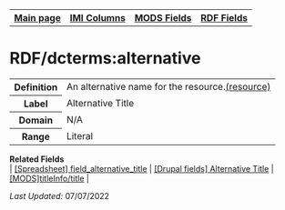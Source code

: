 <!DOCTYPE html>
<html>

<body>
<table style="width:100%">
  <tr>
    <th><a href="index.md">Main page</a></th>
	<th><a href="IMI.md">IMI Columns</a></th>
    <th><a href="MODS.md">MODS Fields</a></th>
    <th><a href="RDF.md">RDF Fields</a></th>
  </tr>
</table>


<h1>RDF/dcterms:alternative</h1>
<table>
<tr>
	<th>Definition</th>
	<td>An alternative name for the resource.<a href="http://purl.org/dc/terms/alternative">(resource)</a></td>
</tr>
<tr>
	<th>Label</th>
	<td>Alternative Title</td>
</tr>
<tr>
	<th>Domain</th>
	<td>N/A</td>
</tr>
<tr>
	<th>Range</th>
	<td>Literal</td>
</tr>
</table>
<dl>
	<dt><b>Related Fields</b></dt>
		| <a href="field_alternative_title.md">[Spreadsheet] field_alternative_title</a> | <a href="DrupalFields.md">[Drupal fields] Alternative Title</a> | <a href="mods.titleInfo.title.md">[MODS]titleInfo/title</a> |
</dl>
<p><i>Last Updated: </i>07/07/2022</p>
</body>
</html>
